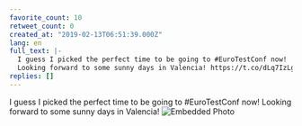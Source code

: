 ```yaml
---
favorite_count: 10
retweet_count: 0
created_at: "2019-02-13T06:51:39.000Z"
lang: en
full_text: |-
  I guess I picked the perfect time to be going to #EuroTestConf now!
  Looking forward to some sunny days in Valencia! https://t.co/dLq7IzLgbE
replies: []
---
```


I guess I picked the perfect time to be going to #EuroTestConf now! Looking
forward to some sunny days in Valencia!
![Embedded Photo](https://twitter-media-coderbyheart.s3.eu-north-1.amazonaws.com/1095576215581278209-DzREwRYX4AI-BhP.jpg)
